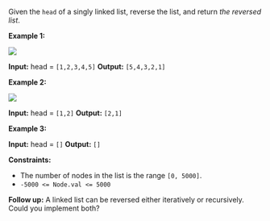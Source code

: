 


Given the `head` of a singly linked list, reverse the list, and return _the reversed list_.

**Example 1:**

![](https://assets.leetcode.com/uploads/2021/02/19/rev1ex1.jpg)

**Input:** head = `[1,2,3,4,5]`
**Output:** `[5,4,3,2,1]`

**Example 2:**

![](https://assets.leetcode.com/uploads/2021/02/19/rev1ex2.jpg)

**Input:** head = `[1,2]`
**Output:** `[2,1]`

**Example 3:**

**Input:** head = `[]`
**Output:** `[]`

**Constraints:**

-   The number of nodes in the list is the range `[0, 5000]`.
-   `-5000 <= Node.val <= 5000`

**Follow up:** A linked list can be reversed either iteratively or recursively. Could you implement both?